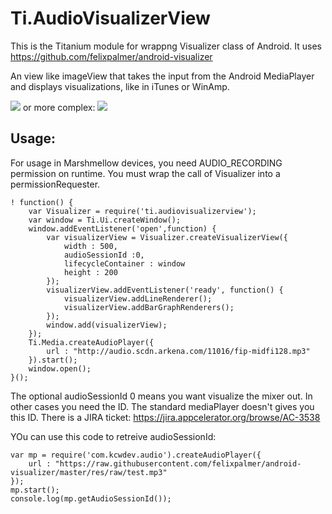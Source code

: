 Ti.AudioVisualizerView
===========================================

This is the Titanium module for wrappng Visualizer class of Android. It uses https://github.com/felixpalmer/android-visualizer

An view like imageView that takes the input from the Android MediaPlayer and displays visualizations, like in iTunes or WinAmp.

![](https://github.com/felixpalmer/android-visualizer/raw/master/demo/demo-1.gif) or more complex: ![](https://github.com/felixpalmer/android-visualizer/raw/master/demo/demo-4.gif )

Usage:
------

For usage in Marshmellow devices, you need AUDIO_RECORDING permission on runtime. You must wrap the call of Visualizer into a permissionRequester. 

~~~
! function() {
    var Visualizer = require('ti.audiovisualizerview');
    var window = Ti.Ui.createWindow();
    window.addEventListener('open',function) {
        var visualizerView = Visualizer.createVisualizerView({
            width : 500,
            audioSessionId :0,
            lifecycleContainer : window 
            height : 200
        });
        visualizerView.addEventListener('ready', function() {
            visualizerView.addLineRenderer();
            visualizerView.addBarGraphRenderers();
        });
        window.add(visualizerView);
    });
    Ti.Media.createAudioPlayer({
        url : "http://audio.scdn.arkena.com/11016/fip-midfi128.mp3"
    }).start();
    window.open();
}();
~~~

The optional audioSessionId 0 means you want visualize the mixer out. In other cases you need the ID. The standard mediaPlayer doesn't gives you this ID. There is a JIRA ticket: https://jira.appcelerator.org/browse/AC-3538 

YOu can use this code to retreive audioSessionId:
~~~
var mp = require('com.kcwdev.audio').createAudioPlayer({
    url : "https://raw.githubusercontent.com/felixpalmer/android-visualizer/master/res/raw/test.mp3"
});
mp.start();
console.log(mp.getAudioSessionId());
~~~